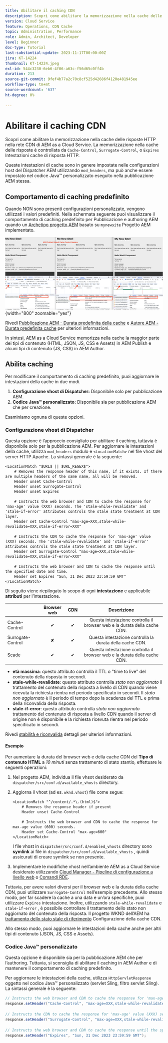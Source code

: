 ```yaml
---
title: Abilitare il caching CDN
description: Scopri come abilitare la memorizzazione nella cache delle risposte HTTP nella rete CDN di AEM as a Cloud Service.
version: Cloud Service
feature: Operations, CDN Cache
topic: Administration, Performance
role: Admin, Architect, Developer
level: Beginner
doc-type: Tutorial
last-substantial-update: 2023-11-17T00:00:00Z
jira: KT-14224
thumbnail: KT-14224.jpeg
exl-id: 544c3230-6eb6-4f06-a63c-f56d65c0ff4b
duration: 213
source-git-commit: 9fef4b77a2c70c8cf525d42686f4120e481945ee
workflow-type: tm+mt
source-wordcount: '637'
ht-degree: 0%

---
```


# Abilitare il caching CDN

Scopri come abilitare la memorizzazione nella cache delle risposte HTTP nella rete CDN di AEM as a Cloud Service. La memorizzazione nella cache delle risposte è controllata da `Cache-Control`, `Surrogate-Control`, o `Expires` Intestazioni cache di risposta HTTP.

Queste intestazioni di cache sono in genere impostate nelle configurazioni host del Dispatcher AEM utilizzando `mod_headers`, ma può anche essere impostato nel codice Java™ personalizzato eseguito nella pubblicazione AEM stessa.

## Comportamento di caching predefinito

Quando NON sono presenti configurazioni personalizzate, vengono utilizzati i valori predefiniti. Nella schermata seguente puoi visualizzare il comportamento di caching predefinito per Pubblicazione e authoring AEM quando un [Archetipo progetto AEM](https://github.com/adobe/aem-project-archetype) basato su `mynewsite` Progetto AEM implementato.

![Comportamento di caching predefinito](../assets/how-to/aem-publish-default-cache-headers.png){width="800" zoomable="yes"}

Rivedi [Pubblicazione AEM - Durata predefinita della cache](https://experienceleague.adobe.com/docs/experience-manager-learn/cloud-service/caching/publish.html#cdn-cache-life) e [Autore AEM - Durata predefinita cache](https://experienceleague.adobe.com/docs/experience-manager-learn/cloud-service/caching/author.html?#default-cache-life) per ulteriori informazioni.

In sintesi, AEM as a Cloud Service memorizza nella cache la maggior parte dei tipi di contenuto (HTML, JSON, JS, CSS e Assets) in AEM Publish e alcuni tipi di contenuto (JS, CSS) in AEM Author.

## Abilita caching

Per modificare il comportamento di caching predefinito, puoi aggiornare le intestazioni della cache in due modi.

1. **Configurazione vhost di Dispatcher:** Disponibile solo per pubblicazione AEM.
1. **Codice Java™ personalizzato:** Disponibile sia per pubblicazione AEM che per creazione.

Esaminiamo ognuna di queste opzioni.

### Configurazione vhost di Dispatcher

Questa opzione è l’approccio consigliato per abilitare il caching, tuttavia è disponibile solo per la pubblicazione AEM. Per aggiornare le intestazioni della cache, utilizza `mod_headers` modulo e `<LocationMatch>` nel file vhost del server HTTP Apache. La sintassi generale è la seguente:

```
<LocationMatch "$URL$ || $URL_REGEX$">
    # Removes the response header of this name, if it exists. If there are multiple headers of the same name, all will be removed.
    Header unset Cache-Control
    Header unset Surrogate-Control
    Header unset Expires

    # Instructs the web browser and CDN to cache the response for 'max-age' value (XXX) seconds. The 'stale-while-revalidate' and 'stale-if-error' attributes controls the stale state treatment at CDN layer.
    Header set Cache-Control "max-age=XXX,stale-while-revalidate=XXX,stale-if-error=XXX"
    
    # Instructs the CDN to cache the response for 'max-age' value (XXX) seconds. The 'stale-while-revalidate' and 'stale-if-error' attributes controls the stale state treatment at CDN layer.
    Header set Surrogate-Control "max-age=XXX,stale-while-revalidate=XXX,stale-if-error=XXX"
    
    # Instructs the web browser and CDN to cache the response until the specified date and time.
    Header set Expires "Sun, 31 Dec 2023 23:59:59 GMT"
</LocationMatch>
```

Di seguito viene riepilogato lo scopo di ogni **intestazione** e applicabile **attributi** per l’intestazione.

|                     | Browser web | CDN | Descrizione |
|---------------------|:-----------:|:---------:|:-----------:|
| Cache-Control | ✔ | ✔ | Questa intestazione controlla il browser web e la durata della cache CDN. |
| Surrogate-Control | ✘ | ✔ | Questa intestazione controlla la durata della cache CDN. |
| Scade | ✔ | ✔ | Questa intestazione controlla il browser web e la durata della cache CDN. |


- **età massima**: questo attributo controlla il TTL o &quot;time to live&quot; del contenuto della risposta in secondi.
- **stale-while-revalidate**: questo attributo controlla _stato non aggiornato_ il trattamento del contenuto della risposta a livello di CDN quando viene ricevuta la richiesta rientra nel periodo specificato in secondi. Il _stato non aggiornato_ è il periodo di tempo dopo la scadenza del TTL e prima della riconvalida della risposta.
- **stale-if-error**: questo attributo controlla _stato non aggiornato_ trattamento del contenuto di risposta a livello CDN quando il server di origine non è disponibile e la richiesta ricevuta rientra nel periodo specificato in secondi.

Rivedi [stabilità e riconvalida](https://developer.fastly.com/learning/concepts/edge-state/cache/stale/) dettagli per ulteriori informazioni.

#### Esempio

Per aumentare la durata del browser web e della cache CDN del **Tipo di contenuto HTML** a _10 minuti_ senza trattamento di stato stantio, effettuare le seguenti operazioni:

1. Nel progetto AEM, individua il file vhsot desiderato da `dispatcher/src/conf.d/available_vhosts` directory.
1. Aggiorna il vhost (ad es. `wknd.vhost`) file come segue:

   ```
   <LocationMatch "^/content/.*\.(html)$">
       # Removes the response header if present
       Header unset Cache-Control
   
       # Instructs the web browser and CDN to cache the response for max-age value (600) seconds.
       Header set Cache-Control "max-age=600"
   </LocationMatch>
   ```

   I file vhost in `dispatcher/src/conf.d/enabled_vhosts` directory sono **symlink** ai file in `dispatcher/src/conf.d/available_vhosts` , quindi assicurati di creare symlink se non presente.
1. Implementare le modifiche vhost nell’ambiente AEM as a Cloud Service desiderato utilizzando [Cloud Manager - Pipeline di configurazione a livello web](https://experienceleague.adobe.com/docs/experience-manager-cloud-service/content/implementing/using-cloud-manager/cicd-pipelines/introduction-ci-cd-pipelines.html?#web-tier-config-pipelines) o [Comandi RDE](https://experienceleague.adobe.com/docs/experience-manager-learn/cloud-service/developing/rde/how-to-use.html?lang=en#deploy-apache-or-dispatcher-configuration).

Tuttavia, per avere valori diversi per il browser web e la durata della cache CDN, puoi utilizzare `Surrogate-Control` nell’esempio precedente. Allo stesso modo, per far scadere la cache a una data e un’ora specifiche, puoi utilizzare `Expires` intestazione. Inoltre, utilizzando `stale-while-revalidate` e `stale-if-error` , è possibile controllare il trattamento dello stato non aggiornato del contenuto della risposta. Il progetto WKND dell’AEM ha [trattamento dello stato stale di riferimento](https://github.com/adobe/aem-guides-wknd/blob/main/dispatcher/src/conf.d/available_vhosts/wknd.vhost#L150-L155) Configurazione della cache CDN.

Allo stesso modo, puoi aggiornare le intestazioni della cache anche per altri tipi di contenuto (JSON, JS, CSS e Assets).

### Codice Java™ personalizzato

Questa opzione è disponibile sia per la pubblicazione AEM che per l’authoring. Tuttavia, si sconsiglia di abilitare il caching in AEM Author e di mantenere il comportamento di caching predefinito.

Per aggiornare le intestazioni della cache, utilizza `HttpServletResponse` oggetto nel codice Java™ personalizzato (servlet Sling, filtro servlet Sling). La sintassi generale è la seguente:

```java
// Instructs the web browser and CDN to cache the response for 'max-age' value (XXX) seconds. The 'stale-while-revalidate' and 'stale-if-error' attributes controls the stale state treatment at CDN layer.
response.setHeader("Cache-Control", "max-age=XXX,stale-while-revalidate=XXX,stale-if-error=XXX");

// Instructs the CDN to cache the response for 'max-age' value (XXX) seconds. The 'stale-while-revalidate' and 'stale-if-error' attributes controls the stale state treatment at CDN layer.
response.setHeader("Surrogate-Control", "max-age=XXX,stale-while-revalidate=XXX,stale-if-error=XXX");

// Instructs the web browser and CDN to cache the response until the specified date and time.
response.setHeader("Expires", "Sun, 31 Dec 2023 23:59:59 GMT");
```
